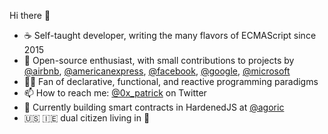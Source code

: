 Hi there 👋 

- ☕️ Self-taught developer, writing the many flavors of ECMAScript since 2015
- 🎨 Open-source enthusiast, with small contributions to projects by [@airbnb](https://github.com/airbnb), [@americanexpress](https://github.com/americanexpress), [@facebook](https://github.com/facebook), [@google](https://github.com/google), [@microsoft](https://github.com/microsoft)
- 👨‍💻 Fan of declarative, functional, and reactive programming paradigms
- 📫 How to reach me: [@0x_patrick](https://twitter.com/0x_patrick) on Twitter
- 🎯 Currently building smart contracts in HardenedJS at [@agoric](https://github.com/agoric)
- 🇺🇸 🇮🇪 dual citizen living in 🗽
